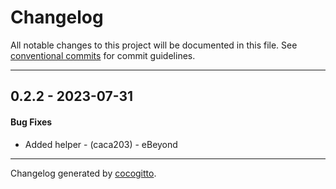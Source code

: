# Changelog
All notable changes to this project will be documented in this file. See [conventional commits](https://www.conventionalcommits.org/) for commit guidelines.

- - -
## 0.2.2 - 2023-07-31
#### Bug Fixes
- Added helper - (caca203) - eBeyond

- - -

Changelog generated by [cocogitto](https://github.com/cocogitto/cocogitto).